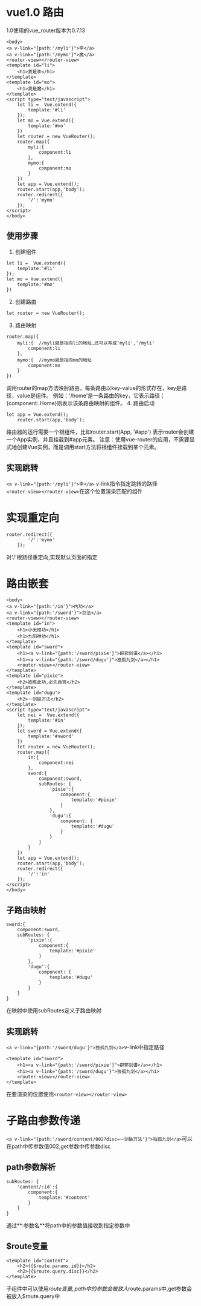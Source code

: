 # vue1.0 路由
1.0使用的vue_router版本为0.7.13
```
<body>
<a v-link="{path:'/myli'}">李</a>
<a v-link="{path:'/mymo'}">魔</a>
<router-view></router-view>
<template id="li">
    <h1>我是李</h1>
</template>
<template id="mo">
    <h1>我是魔</h1>
</template>
<script type="text/javascript">
    let li =  Vue.extend({
        template:'#li'
    });
    let mo = Vue.extend({
        template:'#mo'
    })
    let router = new VueRouter();
    router.map({
        myli:{
            component:li
        },
        mymo:{
            component:mo
        }
    })
    let app = Vue.extend();
    router.start(app,'body');
    router.redirect({
        '/':'mymo'
    });
</script>
</body>
```
## 使用步骤
1. 创建组件
```
let li =  Vue.extend({
    template:'#li'
});
let mo = Vue.extend({
    template:'#mo'
})
```
2. 创建路由
```
let router = new VueRouter();
```
3. 路由映射
```
router.map({
    myli:{  //myli就是指向li的地址,还可以写成'myli','/myli'
        component:li
    },
    mymo:{  //mymo就是指向mo的地址
        component:mo
    }
})
```
调用router的map方法映射路由，每条路由以key-value的形式存在，key是路径，value是组件。
例如：'/home'是一条路由的key，它表示路径；{component: Home}则表示该条路由映射的组件。
4. 路由启动
```
let app = Vue.extend();
    router.start(app,'body');
```
路由器的运行需要一个根组件，比如router.start(App, '#app') 表示router会创建一个App实例，并且挂载到#app元素。
注意：使用vue-router的应用，不需要显式地创建Vue实例，而是调用start方法将根组件挂载到某个元素。
## 实现跳转
``<a v-link="{path:'/myli'}">李</a>`` v-link指令指定跳转的路径  
``<router-view></router-view>``在这个位置渲染匹配的组件
# 实现重定向
```
router.redirect({
        '/':'mymo'
    });
```
对'/'根路径重定向,实现默认页面的指定
# 路由嵌套
```
<body>
<a v-link="{path:'/in'}">内功</a>
<a v-link="{path:'/sword'}">剑法</a>
<router-view></router-view>
<template id="in">
    <h1>小无相功</h1>
    <h1>九阳神功</h1>
</template>
<template id="sword">
    <h1><a v-link="{path:'/sword/pixie'}">辟邪剑谱</a></h1>
    <h1><a v-link="{path:'/sword/dugu'}">独孤九剑</a></h1>
    <router-view></router-view>
</template>
<template id="pixie">
    <h2>欲练此功,必先自宫</h2>
</template>
<template id="dugu">
    <h2>一剑破万法</h2>
</template>
<script type="text/javascript">
    let nei =  Vue.extend({
        template:'#in'
    });
    let sword = Vue.extend({
        template:'#sword'
    })
    let router = new VueRouter();
    router.map({
        in:{
            component:nei
        },
        sword:{
            component:sword,
            subRoutes: {
                'pixie':{
                    component:{
                        template:'#pixie'
                    }
                },
                'dugu':{
                    component: {
                        template:'#dugu'
                    }
                }
            }
        }
    })
    let app = Vue.extend();
    router.start(app,'body');
    router.redirect({
        '/':'in'
    });
</script>
</body>
```
## 子路由映射
```
sword:{
    component:sword,
    subRoutes: {
        'pixie':{
            component:{
                template:'#pixie'
            }
        },
        'dugu':{
            component: {
                template:'#dugu'
            }
        }
    }
}
```
在映射中使用subRoutes定义子路由映射
## 实现跳转
``<a v-link="{path:'/sword/dugu'}">独孤九剑</a>``v-link中指定路径
```
<template id="sword">
    <h1><a v-link="{path:'/sword/pixie'}">辟邪剑谱</a></h1>
    <h1><a v-link="{path:'/sword/dugu'}">独孤九剑</a></h1>
    <router-view></router-view>
</template>
```
在要渲染的位置使用``<router-view></router-view>``
# 子路由参数传递
``<a v-link="{path:'/sword/content/002?disc=一剑破万法'}">独孤九剑</a>``可以在path中传参数值002,get参数中传参数disc
## path参数解析
```
subRoutes: {
    'content/:id':{
        component:{
            template:'#content'
        }
    }
}
```
通过**:参数名**将path中的参数值接收到指定参数中
## $route变量
```
<template id="content">
    <h2>{{$route.params.id}}</h2>
    <h2>{{$route.query.disc}}</h2>
</template>
```
子组件中可以使用$route变量,path中的参数会被放入$route.params中,get参数会被放入$route.query中
